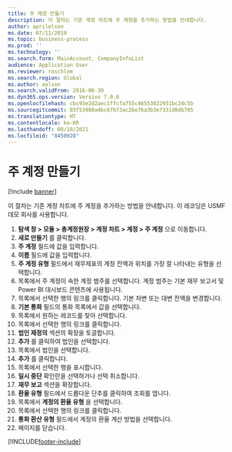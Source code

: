 ```yaml
---
title: 주 계정 만들기
description: 이 절차는 기존 계정 차트에 주 계정을 추가하는 방법을 안내합니다.
author: aprilolson
ms.date: 07/11/2019
ms.topic: business-process
ms.prod: ''
ms.technology: ''
ms.search.form: MainAccount, CompanyInfoList
audience: Application User
ms.reviewer: roschlom
ms.search.region: Global
ms.author: aolson
ms.search.validFrom: 2016-06-30
ms.dyn365.ops.version: Version 7.0.0
ms.openlocfilehash: cbc93e2d2aec1ffcfa755c46553022931bc24c5b
ms.sourcegitcommit: 03f53980a4bc67b73ac2be76a3b3e7331d0db705
ms.translationtype: HT
ms.contentlocale: ko-KR
ms.lasthandoff: 08/18/2021
ms.locfileid: "8450928"
---
```

# <a name="create-a-main-account"></a>주 계정 만들기

[!include [banner](../../includes/banner.md)]

이 절차는 기존 계정 차트에 주 계정을 추가하는 방법을 안내합니다. 이 레코딩은 USMF 데모 회사를 사용합니다.  

1. **탐색 창 > 모듈 > 총계정원장 > 계정 차트 > 계정 > 주 계정** 으로 이동합니다.
2. **새로 만들기** 를 클릭합니다.
3. **주 계정** 필드에 값을 입력합니다.
4. **이름** 필드에 값을 입력합니다.
5. **주 계정 유형** 필드에서 재무제표의 계정 잔액과 위치를 가장 잘 나타내는 유형을 선택합니다.
6. 목록에서 주 계정이 속한 계정 범주를 선택합니다. 계정 범주는 기본 재무 보고서 및 Power BI 대시보드 콘텐츠에 사용됩니다.  
7. 목록에서 선택한 행의 링크를 클릭합니다. 기본 차변 또는 대변 잔액을 변경합니다.  
8. **기본 통화** 필드의 통화 목록에서 값을 선택합니다.
9. 목록에서 원하는 레코드를 찾아 선택합니다.
10. 목록에서 선택한 행의 링크를 클릭합니다.
11. **법인 재정의** 섹션의 확장을 토글합니다.
12. **추가** 를 클릭하여 법인을 선택합니다.
13. 목록에서 법인을 선택합니다.
14. **추가** 를 클릭합니다.
15. 목록에서 선택한 행을 표시합니다.
16. **일시 중단** 확인란을 선택하거나 선택 취소합니다.
17. **재무 보고** 섹션을 확장합니다.
18. **환율 유형** 필드에서 드롭다운 단추를 클릭하여 조회를 엽니다.
19. 목록에서 **계정의 환율 유형** 을 선택합니다.
20. 목록에서 선택한 행의 링크를 클릭합니다.
21. **통화 환산 유형** 필드에서 계정의 환율 계산 방법을 선택합니다.
22. 페이지를 닫습니다.



[!INCLUDE[footer-include](../../../includes/footer-banner.md)]
